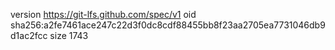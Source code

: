 version https://git-lfs.github.com/spec/v1
oid sha256:a2fe7461ace247c22d3f0dc8cdf88455bb8f23aa2705ea7731046db9d1ac2fcc
size 1743
